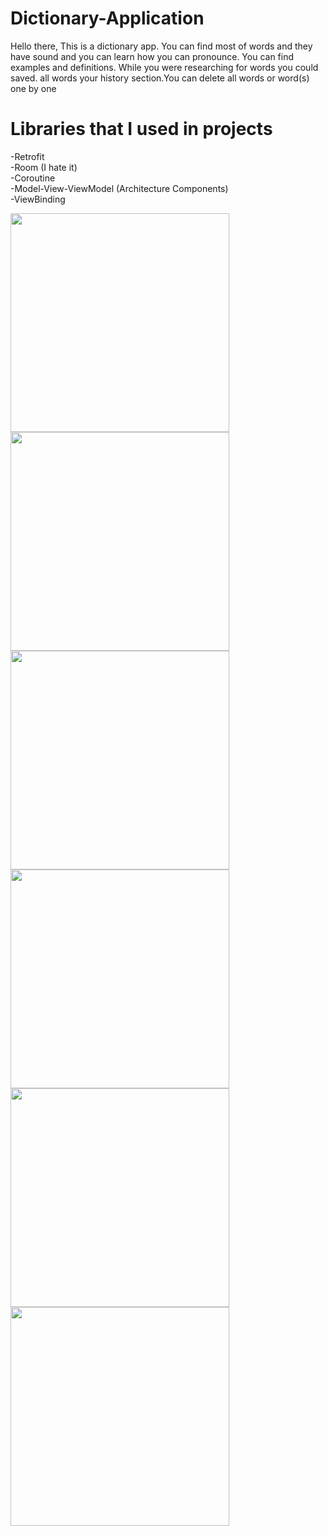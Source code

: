 # Dictionary-Application
Hello there, This is a dictionary app. You can find most of words and they have sound and you can learn how you can pronounce. You can find examples and definitions. While you were researching for words you could saved. all words your history section.You can delete all words or word(s) one by one


# Libraries that I used in projects
-Retrofit </br>
-Room (I hate it) </br>
-Coroutine </br>
-Model-View-ViewModel (Architecture Components) </br>
-ViewBinding </br>

<img src="https://user-images.githubusercontent.com/79268497/133673209-3a5c80e0-8d5a-452d-9ace-1b0e34426eec.png" width="350">
<img src="https://user-images.githubusercontent.com/79268497/133673214-7c25b488-8c41-4c2d-b6fe-d9fcb6446e3d.png" width = "350">
<img src="https://user-images.githubusercontent.com/79268497/133673217-edd70aaf-6f76-4c3d-9c06-11f83ef714cc.png" width = "350">
<img src="https://user-images.githubusercontent.com/79268497/133673225-1cf58d09-ec2d-471a-82db-3b735659200f.png" width = "350">
<img src="https://user-images.githubusercontent.com/79268497/133673231-e0f8242d-4650-46c0-87d5-4f85c0fba0df.png" width = "350">
<img src="https://user-images.githubusercontent.com/79268497/133673237-f67daddd-4bbf-4cc8-88ee-1a56b4420a91.png" width = "350">
